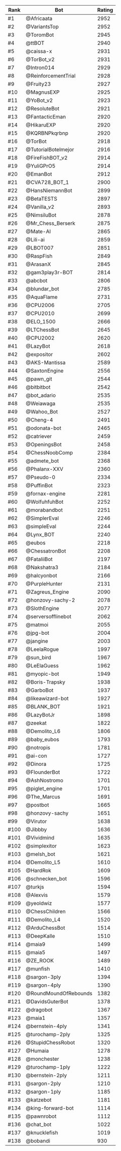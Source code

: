 Rank|Bot|Rating
---|---|---
#1|@Africaata|2952
#2|@VariantsTop|2952
#3|@ToromBot|2945
#4|@ttBOT|2940
#5|@caissa-x|2931
#6|@TorBot_v2|2931
#7|@Intron014|2929
#8|@ReinforcementTrial|2928
#9|@Fruity23|2927
#10|@MagnusEXP|2925
#11|@YoBot_v2|2923
#12|@ResoluteBot|2921
#13|@FantacticEman|2920
#14|@HikaruEXP|2920
#15|@KQRBNPkqrbnp|2920
#16|@TorBot|2918
#17|@TutorialBotelmejor|2916
#18|@FireFishBOT_v2|2914
#19|@YuliGPrO5|2914
#20|@EmanBot|2912
#21|@CVA728_BOT_1|2900
#22|@HansNiemannBot|2899
#23|@BetaTESTS|2897
#24|@Vanilla_v2|2893
#25|@NimsiluBot|2878
#26|@Mr_Chess_Berserk|2875
#27|@Mate-AI|2865
#28|@Lili-ai|2859
#29|@LBOT007|2851
#30|@RaspFish|2849
#31|@ArasanX|2845
#32|@gam3play3r-BOT|2814
#33|@abcbot|2806
#34|@blundar_bot|2785
#35|@AquaFlame|2731
#36|@CPU2006|2705
#37|@CPU2010|2699
#38|@ELO_1500|2666
#39|@LTChessBot|2645
#40|@CPU2002|2620
#41|@LazyBot|2618
#42|@expositor|2602
#43|@AKS-Mantissa|2589
#44|@SaxtonEngine|2556
#45|@pawn_git|2544
#46|@bitbitbot|2542
#47|@bot_adario|2535
#48|@Weiawaga|2535
#49|@Wahoo_Bot|2527
#50|@Cheng-4|2491
#51|@odonata-bot|2465
#52|@catriever|2459
#53|@OpeningsBot|2458
#54|@ChessNoobComp|2384
#55|@admete_bot|2368
#56|@Phalanx-XXV|2360
#57|@Pseudo-0|2334
#58|@PuffinBot|2323
#59|@fornax-engine|2281
#60|@WolfuhfuhBot|2252
#61|@morabandbot|2251
#62|@SimplerEval|2246
#63|@simpleEval|2244
#64|@Lynx_BOT|2240
#65|@eubos|2218
#66|@ChessatronBot|2208
#67|@FataliiBot|2197
#68|@Nakshatra3|2184
#69|@halcyonbot|2166
#70|@PurpleHunter|2131
#71|@Zagreus_Engine|2090
#72|@honzovy-sachy-2|2078
#73|@SlothEngine|2077
#74|@serversofflinebot|2062
#75|@matmoi|2055
#76|@jpg-bot|2004
#77|@jangine|2003
#78|@LeelaRogue|1997
#79|@sun_bird|1967
#80|@LeElaGuess|1962
#81|@myopic-bot|1949
#82|@Boris-Trapsky|1938
#83|@GarboBot|1937
#84|@likeawizard-bot|1927
#85|@BLANK_BOT|1921
#86|@LazyBotJr|1898
#87|@zeekat|1822
#88|@Demolito_L6|1806
#89|@baby_eubos|1793
#90|@notropis|1781
#91|@ai-con|1727
#92|@Dinora|1725
#93|@FlounderBot|1722
#94|@AshNostromo|1701
#95|@piglet_engine|1701
#96|@The_Marcus|1691
#97|@postbot|1665
#98|@honzovy-sachy|1651
#99|@Virutor|1638
#100|@Jibbby|1636
#101|@Vividmind|1635
#102|@simplexitor|1623
#103|@melsh_bot|1621
#104|@Demolito_L5|1610
#105|@HardRok|1609
#106|@schnecken_bot|1596
#107|@turkjs|1594
#108|@Alexvis|1579
#109|@yeoldwiz|1577
#110|@ChessChildren|1566
#111|@Demolito_L4|1520
#112|@ArduChessBot|1514
#113|@DeepKalle|1510
#114|@maia9|1499
#115|@maia5|1497
#116|@ZE_ROOK|1489
#117|@munfish|1410
#118|@sargon-3ply|1394
#119|@sargon-4ply|1390
#120|@RoundMoundOfRebounds|1382
#121|@DavidsGuterBot|1378
#122|@dragobot|1367
#123|@maia1|1357
#124|@bernstein-4ply|1341
#125|@turochamp-2ply|1325
#126|@StupidChessRobot|1320
#127|@Humaia|1278
#128|@monchester|1238
#129|@turochamp-1ply|1222
#130|@bernstein-2ply|1211
#131|@sargon-2ply|1210
#132|@sargon-1ply|1185
#133|@katzebot|1181
#134|@king-forward-bot|1114
#135|@pawnrobot|1112
#136|@chat_bot|1022
#137|@knucklefish|1019
#138|@bobandi|930
